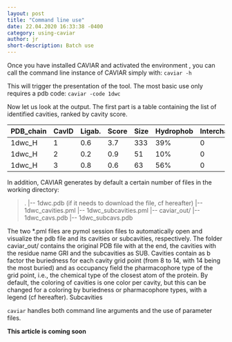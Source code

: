 ```yaml
---
layout: post
title: "Command line use"
date: 22.04.2020 16:33:38 -0400
category: using-caviar
author: jr
short-description: Batch use 
---
```


Once you have installed CAVIAR and activated the environment , you can call the command line instance of CAVIAR simply with:
```caviar -h```

This will trigger the presentation of the tool. The most basic use only requires a pdb code:
```caviar -code 1dwc```

Now let us look at the output. The first part is a table containing the list of identified cavities, ranked by cavity score. 

PDB_chain | CavID | Ligab. | Score | Size | Hydrophob | Interchain | AltLocs | MissAtoms
----------|-------|--------|-------|------|-----------|------------|---------|----------
1dwc_H    |    1  |  0.6   |  3.7  | 333  |   39%     |     0      |    0    |    0     
1dwc_H    |    2  |  0.2   |  0.9  |  51  |   10%     |     0      |    0    |    0
1dwc_H    |    3  |  0.8   |  0.6  |  63  |   56%     |     0      |    0    |    0



In addition, CAVIAR generates by default a certain number of files in the working directory:

> .
> \|\-\- 1dwc.pdb (if it needs to download the file, cf hereafter)
> \|\-\- 1dwc_cavities.pml
> \|\-\- 1dwc_subcavities.pml
> \|\-\- caviar_out/
>    \|\-\- 1dwc_cavs.pdb
>    \|\-\- 1dwc_subcavs.pdb

The two \*.pml files are pymol session files to automatically open and visualize the pdb file and its cavities or subcavities, respectively. The folder caviar_out/ contains the original PDB file with at the end, the cavities with the residue name GRI and the subcavities as SUB. Cavities contain as b factor the buriedness for each cavity grid point (from 8 to 14, with 14 being the most buried) and as occupancy field the pharmacophore type of the grid point, i.e., the chemical type of the closest atom of the protein. By default, the coloring of cavities is one color per cavity, but this can be changed for a coloring by buriedness or pharmacophore types, with a legend (cf hereafter). Subcavities 


```caviar``` handles both command line arguments and the use of parameter files. 


**This article is coming soon**

